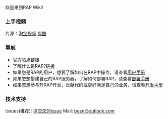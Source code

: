 欢迎来到RAP Wiki! 

### 上手视频
片源：<a href="http://cloud.video.taobao.com//play/u/11051796/p/1/e/1/t/1/11622279.swf" target="_blank">淘宝视频</a> <a href="http://v.youku.com/v_show/id_XNjk5NjMxODA4.html" target="_blank">优酷</a>

### 导航
* 官方站点[链接](http://thx.github.io/RAP/index_zh.html)
* 了解什么是RAP?[链接](关于)
* 如果您是RAP的用户，想要了解如何在RAP中操作，请查看[用户手册](用户手册)
* 如果您想搭建自己的RAP服务器，了解如何部署RAP，请查看[部署手册](部署手册)
* 如果您想参与开RAP开发，贡献代码或更好满足自己的业务，请查看[开发手册](开发手册)

### 技术支持
Issues(推荐): [提交您的issue](https://github.com/thx/RAP/issues)
Mail: [bosn@outlook.com](mailto:bosn@outlook.com)
